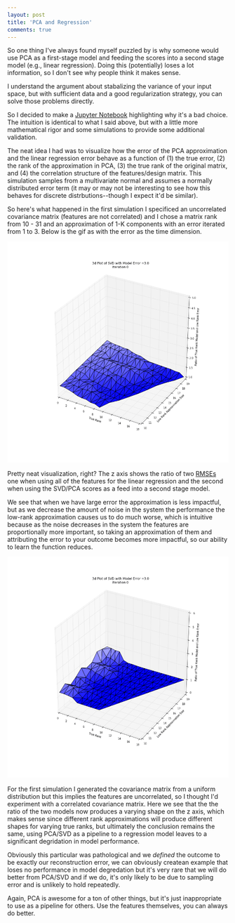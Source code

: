 ```yaml
---
layout: post
title: 'PCA and Regression'
comments: true
---
```


So one thing I've always found myself puzzled by is why someone would use PCA as a first-stage model and feeding the scores into a second stage model (e.g., linear regression). Doing this (potentially) loses a lot information, so I don't see why people think it makes sense. 

I understand the argument about stabalizing the variance of your input space, but with sufficient data and a good regularization strategy, you can solve those problems directly. 

So I decided to make a [Jupyter Notebook](https://github.com/franciscojavierarceo/Python/blob/master/SVD%20and%20Regression.ipynb) highlighting why it's a bad choice. The intuition is identical to what I said above, but with a little more mathematical rigor and some simulations to provide some additional validation. 

The neat idea I had was to visualize how the error of the PCA approximation and the linear regression error behave as a function of (1) the true error, (2) the rank of the approximation in PCA, (3) the true rank of the original matrix, and (4) the correlation structure of the features/design matrix. This simulation samples from a multivariate normal and assumes a normally distributed error term (it may or may not be interesting to see how this behaves for discrete distrbutions--though I expect it'd be similar).

So here's what happened in the first simulation I specificed an uncorrelated covariance matrix (features are not correlated) and I chose a matrix rank from 10 - 31 and an approximation of 1-K components with an error iterated from 1 to 3. Below is the gif as with the error as the time dimension.

![Whoaaa a 3d gif with a gradient](/assets/images/3dplot_gif.GIF)

Pretty neat visualization, right? The z axis shows the ratio of two [RMSEs](https://en.wikipedia.org/wiki/Root-mean-square_deviation) one when using all of the features for the linear regression and the second when using the SVD/PCA scores as a feed into a second stage model.

We see that when we have large error the approximation is less impactful, but as we decrease the amount of noise in the system the performance the low-rank approximation causes us to do much worse, which is intuitive because as the noise decreases in the system the features are proportionally more important, so taking an approximation of them and attributing the error to your outcome becomes more impactful, so our ability to learn the function reduces.


![Even more gif, yay](/assets/images/3dplotcorr_gif.GIF)

For the first simulation I generated the covariance matrix from a uniform distribution but this implies the features are uncorrelated, so I thought I'd experiment with a correlated covariance matrix. Here we see that the the ratio of the two models now produces a varying shape on the z axis, which makes sense since different rank approximations will produce different shapes for varying true ranks, but ultimately the conclusion remains the same, using PCA/SVD as a pipeline to a regression model leaves to a significant degridation in model performance.

Obviously this particular was pathological and we *defined* the outcome to be exactly our reconstruction error, we can obviously createan example that loses no performance in model degredation but it's very rare that we will do better from PCA/SVD and if we do, it's only likely to be due to sampling error and is unlikely to hold repeatedly. 

Again, PCA is awesome for a ton of other things, but it's just inappropriate to use as a pipeline for others. Use the features themselves, you can always do better.

